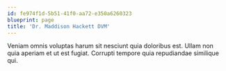 ```yaml
---
id: fe974f1d-5b51-41f0-aa72-e350a6260323
blueprint: page
title: 'Dr. Maddison Hackett DVM'
---
```

Veniam omnis voluptas harum sit nesciunt quia doloribus est. Ullam non quia aperiam et ut est fugiat. Corrupti tempore quia repudiandae similique qui.